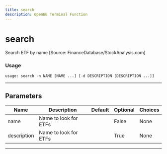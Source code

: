 ```yaml
---
title: search
description: OpenBB Terminal Function
---
```


# search

Search ETF by name [Source: FinanceDatabase/StockAnalysis.com]

### Usage

```python
usage: search -n NAME [NAME ...] [-d DESCRIPTION [DESCRIPTION ...]]
```

---

## Parameters

| Name | Description | Default | Optional | Choices |
| ---- | ----------- | ------- | -------- | ------- |
| name | Name to look for ETFs |  | False | None |
| description | Name to look for ETFs |  | True | None |
---

